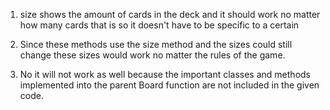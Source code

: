 1. size shows the amount of cards in the deck and it should work no matter how many cards that is so it doesn't have to be specific to a certain

2. Since these methods use the size method and the sizes could still change these sizes would work no matter the rules of the game.

3. No it will not work as well because the important classes and methods implemented into the parent Board function are not included in the given code.